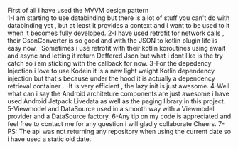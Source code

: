 First of all i have used the MVVM design pattern  
1-I am starting to use databinding but there is a lot of stuff you can't do with databinding yet , but at least it provides a context 
and i want to be used to it when it becomes fully developed.
2-I have used retrofit for network calls , their GsonConverter is so good and with the JSON to kotlin plugin life is easy now.
 -Sometimes i use retrofit with their kotlin koroutines using await and async and letting it return Deffered Json but what i dont like is the try catch so i am sticking with the callback for now.
3-For the depedency Injection i love to use Kodein it is a new light weight Kotlin dependency injection but that s because under the hood it is actually a dependency retrieval container .
  -It is very efficient , the lazy init is just awesome.
4-Well what can i say the Android architeture components are just awesome i have used Android Jetpack Livedata as well as the paging library in this project.
5-Viewmodel and DataSource used in a smooth way with a Viewmodel provider and a DataSource factory.
6-Any tip on my code is appreciated and feel free to contact me for any question i will gladly collaborate Cheers.
7-PS: The api was not returning any repository when using the current date so i have used a static old date.
